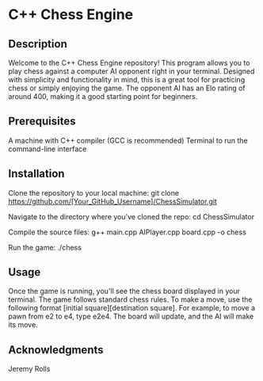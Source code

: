 # C++ Chess Engine 

## Description
Welcome to the C++ Chess Engine repository! This program allows you to play chess against a computer AI opponent right in your terminal. Designed with simplicity and functionality in mind, this is a great tool for practicing chess or simply enjoying the game. The opponent AI has an Elo rating of around 400, making it a good starting point for beginners.

## Prerequisites
A machine with C++ compiler (GCC is recommended)
Terminal to run the command-line interface

## Installation
Clone the repository to your local machine:
        git clone https://github.com/[Your_GitHub_Username]/ChessSimulator.git

Navigate to the directory where you've cloned the repo:
        cd ChessSimulator

Compile the source files:
        g++ main.cpp AIPlayer.cpp board.cpp -o chess

Run the game:
        ./chess

## Usage
Once the game is running, you'll see the chess board displayed in your terminal. The game follows standard chess rules.
To make a move, use the following format [initial square][destination square]. For example, to move a pawn from e2 to e4, type e2e4.
The board will update, and the AI will make its move.

## Acknowledgments
Jeremy Rolls
